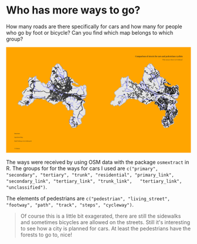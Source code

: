 # Who has more ways to go?

How many roads are there specifically for cars and how many for people who go by foot or bicycle? Can you find which map belongs to which group?

![](data/final_map.png)

The ways were received by using OSM data with the package `osmextract` in R. The groups for for the ways for cars I used are `c("primary", "secondary", "tertiary", "trunk", "residential", "primary_link", "secondary_link", "tertiary_link", "trunk_link",   "tertiary_link", "unclassified")`.

The elements of pedestrians are `c("pedestrian", "living_street", "footway", "path", "track", "steps", "cycleway")`.

> Of course this is a little bit exagerated, there are still the sidewalks and sometimes bicycles are allowed on the streets. Still it's interesting to see how a city is planned for cars. At least the pedestrians have the forests to go to, nice!
